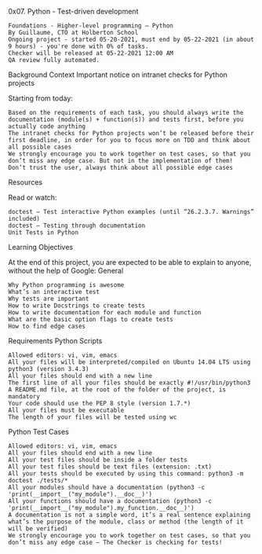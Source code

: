 0x07. Python - Test-driven development

    Foundations - Higher-level programming ― Python
    By Guillaume, CTO at Holberton School
    Ongoing project - started 05-20-2021, must end by 05-22-2021 (in about 9 hours) - you're done with 0% of tasks.
    Checker will be released at 05-22-2021 12:00 AM
    QA review fully automated.

Background Context
Important notice on intranet checks for Python projects

Starting from today:

    Based on the requirements of each task, you should always write the documentation (module(s) + function(s)) and tests first, before you actually code anything
    The intranet checks for Python projects won’t be released before their first deadline, in order for you to focus more on TDD and think about all possible cases
    We strongly encourage you to work together on test cases, so that you don’t miss any edge case. But not in the implementation of them!
    Don’t trust the user, always think about all possible edge cases

Resources

Read or watch:

    doctest — Test interactive Python examples (until “26.2.3.7. Warnings” included)
    doctest – Testing through documentation
    Unit Tests in Python

Learning Objectives

At the end of this project, you are expected to be able to explain to anyone, without the help of Google:
General

    Why Python programming is awesome
    What’s an interactive test
    Why tests are important
    How to write Docstrings to create tests
    How to write documentation for each module and function
    What are the basic option flags to create tests
    How to find edge cases

Requirements
Python Scripts

    Allowed editors: vi, vim, emacs
    All your files will be interpreted/compiled on Ubuntu 14.04 LTS using python3 (version 3.4.3)
    All your files should end with a new line
    The first line of all your files should be exactly #!/usr/bin/python3
    A README.md file, at the root of the folder of the project, is mandatory
    Your code should use the PEP 8 style (version 1.7.*)
    All your files must be executable
    The length of your files will be tested using wc

Python Test Cases

    Allowed editors: vi, vim, emacs
    All your files should end with a new line
    All your test files should be inside a folder tests
    All your test files should be text files (extension: .txt)
    All your tests should be executed by using this command: python3 -m doctest ./tests/*
    All your modules should have a documentation (python3 -c 'print(__import__("my_module").__doc__)')
    All your functions should have a documentation (python3 -c 'print(__import__("my_module").my_function.__doc__)')
    A documentation is not a simple word, it’s a real sentence explaining what’s the purpose of the module, class or method (the length of it will be verified)
    We strongly encourage you to work together on test cases, so that you don’t miss any edge case – The Checker is checking for tests!


